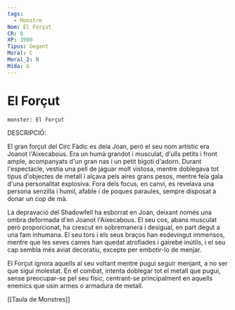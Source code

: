 ```yaml
---
tags:
  - Monstre
Nom: El Forçut
CR: 8
XP: 3900
Tipus: Gegant
Moral: C
Moral_2: N
Mida: G
---
```

# El Forçut

```statblock
monster: El Forçut
```

DESCRIPCIÓ:

El gran forçut del Circ Fàdic es deia Joan, però el seu nom artístic era Joanot l'Aixecabous. Era un humà grandot i musculat, d'ulls petits i front ample, acompanyats d'un gran nas i un petit bigoti d'adorn. Durant l'espectacle, vestia una pell de jaguar molt vistosa, mentre doblegava tot tipus d'objectes de metall i alçava pels aires grans pesos, mentre feia gala d'una personalitat explosiva. Fora dels focus, en canvi, es revelava una persona senzilla i humil, afable i de poques paraules, sempre disposat a donar un cop de mà.

La depravació del Shadowfell ha esborrat en Joan, deixant només una ombra deformada d'en Joanot l'Aixecabous. El seu cos, abans musculat però proporcionat, ha crescut en sobremanera i desigual, en part degut a una fam inhumana. El seu tors i els seus braços han esdevingut immensos, mentre que les seves cames han quedat atrofiades i gairebé inútils, i el seu cap sembla més aviat decoratiu, excepte per embotir-lo de menjar.

El Forçut ignora aquells al seu voltant mentre pugui seguir menjant, a no ser que sigui molestat. En el combat, intenta doblegar tot el metall que pugui, sense preocupar-se pel seu físic, centrant-se principalment en aquells enemics que usin armes o armadura de metall.

[[Taula de Monstres]]



